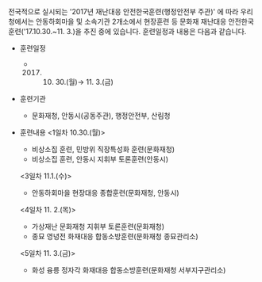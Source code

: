 전국적으로 실시되는 '2017년 재난대응 안전한국훈련(행정안전부 주관)' 에 따라 우리 청에서는 안동하회마을 및 소속기관 2개소에서 현장훈련 등 문화재 재난대응 안전한국훈련('17.10.30.~11. 3.)을 추진 중에 있습니다. 훈련일정과 내용은 다음과 같습니다.

- 훈련일정
  * 2017. 10. 30.(월)→ 11. 3.(금)

- 훈련기관
  * 문화재청, 안동시(공동주관), 행정안전부, 산림청

- 훈련내용
  <1일차 10.30.(월)>
  - 비상소집 훈련, 민방위 직장특성화 훈련(문화재청)
  - 비상소집 훈련, 안동시 지휘부 토론훈련(안동시)

  <3일차 11.1.(수)>
  - 안동하회마을 현장대응 종합훈련(문화재청, 안동시)

  <4일차 11. 2.(목)>
  - 가상재난 문화재청 지휘부 토론훈련(문화재청)
  - 종묘 영녕전 화재대응 합동소방훈련(문화재청 종묘관리소)

  <5일차 11. 3.(금)>
  - 화성 융릉 정자각 화재대응 합동소방훈련(문화재청 서부지구관리소)